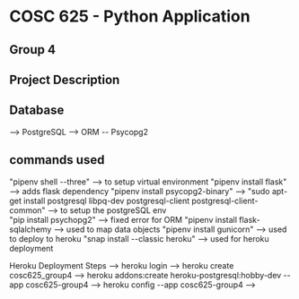 # COSC 625 - Python Application 

## Group 4


## Project Description 


## Database 
--> PostgreSQL
--> ORM -- Psycopg2


## commands used

"pipenv shell --three" --> to setup virtual environment 
"pipenv install flask"  --> adds flask dependency
"pipenv install psycopg2-binary" --> 
"sudo apt-get install postgresql libpq-dev postgresql-client postgresql-client-common" --> to setup the postgreSQL env  
"pip install psychopg2" --> fixed error for ORM
"pipenv install flask-sqlalchemy --> used to map data objects
"pipenv install gunicorn" --> used to deploy to heroku 
"snap install --classic heroku" --> used for heroku deployment 

Heroku Deployment Steps 
--> heroku login
--> heroku create cosc625_group4
--> heroku addons:create heroku-postgresql:hobby-dev --app cosc625-group4
--> heroku config --app cosc625-group4
--> 



